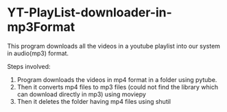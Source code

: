 # YT-PlayList-downloader-in-mp3Format

This program downloads all the videos in a youtube playlist into our system in audio(mp3) format.

Steps involved:
1) Program downloads the videos in mp4 format in a folder using pytube.
2) Then it converts mp4 files to mp3 files (could not find the library which can download directly in mp3) using moviepy
3) Then it deletes the folder having mp4 files using shutil
